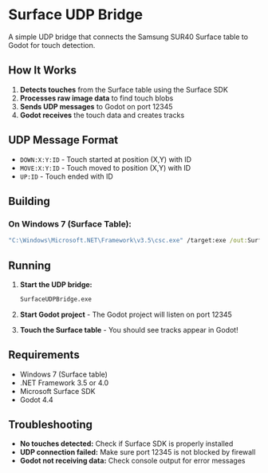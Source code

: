 # Surface UDP Bridge

A simple UDP bridge that connects the Samsung SUR40 Surface table to Godot for touch detection.

## How It Works

1. **Detects touches** from the Surface table using the Surface SDK
2. **Processes raw image data** to find touch blobs
3. **Sends UDP messages** to Godot on port 12345
4. **Godot receives** the touch data and creates tracks

## UDP Message Format

- `DOWN:X:Y:ID` - Touch started at position (X,Y) with ID
- `MOVE:X:Y:ID` - Touch moved to position (X,Y) with ID
- `UP:ID` - Touch ended with ID

## Building

### On Windows 7 (Surface Table):

```cmd
"C:\Windows\Microsoft.NET\Framework\v3.5\csc.exe" /target:exe /out:SurfaceUDPBridge.exe /reference:"C:\Windows\Microsoft.Net\assembly\GAC_MSIL\Microsoft.Surface.Core\v4.0_2.0.0.0__31bf3856ad364e35\Microsoft.Surface.Core.dll" /reference:"C:\Windows\Microsoft.Net\assembly\GAC_MSIL\Microsoft.Surface\v4.0_2.0.0.0__31bf3856ad364e35\Microsoft.Surface.dll" /reference:"System.Windows.Forms.dll" SurfaceUDPBridge.cs Properties\AssemblyInfo.cs
```

## Running

1. **Start the UDP bridge:**

   ```cmd
   SurfaceUDPBridge.exe
   ```

2. **Start Godot project** - The Godot project will listen on port 12345

3. **Touch the Surface table** - You should see tracks appear in Godot!

## Requirements

- Windows 7 (Surface table)
- .NET Framework 3.5 or 4.0
- Microsoft Surface SDK
- Godot 4.4

## Troubleshooting

- **No touches detected:** Check if Surface SDK is properly installed
- **UDP connection failed:** Make sure port 12345 is not blocked by firewall
- **Godot not receiving data:** Check console output for error messages

